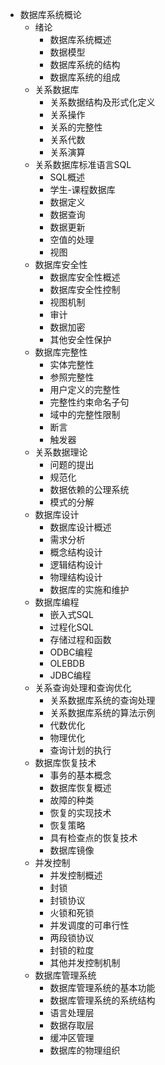 * 数据库系统概论
  * 绪论
    * 数据库系统概述
    * 数据模型
    * 数据库系统的结构
    * 数据库系统的组成
  * 关系数据库
    * 关系数据结构及形式化定义
    * 关系操作
    * 关系的完整性
    * 关系代数
    * 关系演算
  * 关系数据库标准语言SQL
    * SQL概述
    * 学生-课程数据库
    * 数据定义
    * 数据查询
    * 数据更新
    * 空值的处理
    * 视图
  * 数据库安全性
    * 数据库安全性概述
    * 数据库安全性控制
    * 视图机制
    * 审计
    * 数据加密
    * 其他安全性保护
  * 数据库完整性
    * 实体完整性
    * 参照完整性
    * 用户定义的完整性
    * 完整性约束命名子句
    * 域中的完整性限制
    * 断言
    * 触发器
  * 关系数据理论
    * 问题的提出
    * 规范化
    * 数据依赖的公理系统
    * 模式的分解
  * 数据库设计
    * 数据库设计概述
    * 需求分析
    * 概念结构设计
    * 逻辑结构设计
    * 物理结构设计
    * 数据库的实施和维护
  * 数据库编程
    * 嵌入式SQL
    * 过程化SQL
    * 存储过程和函数
    * ODBC编程
    * OLEBDB
    * JDBC编程
  * 关系查询处理和查询优化
    * 关系数据库系统的查询处理
    * 关系数据库系统的算法示例
    * 代数优化
    * 物理优化
    * 查询计划的执行
  * 数据库恢复技术
    * 事务的基本概念
    * 数据库恢复概述
    * 故障的种类
    * 恢复的实现技术
    * 恢复策略
    * 具有检查点的恢复技术
    * 数据库镜像
  * 并发控制
    * 并发控制概述
    * 封锁
    * 封锁协议
    * 火锁和死锁
    * 并发调度的可串行性
    * 两段锁协议
    * 封锁的粒度
    * 其他并发控制机制
  * 数据库管理系统
    * 数据库管理系统的基本功能
    * 数据库管理系统的系统结构
    * 语言处理层
    * 数据存取层
    * 缓冲区管理
    * 数据库的物理组织
